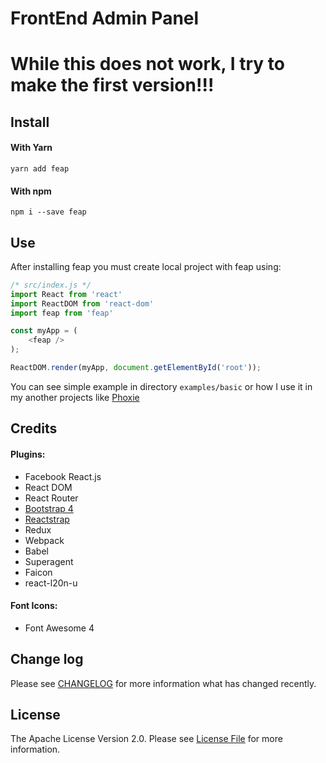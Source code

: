 # FrontEnd Admin Panel

# While this does not work, I try to make the first version!!!

## Install

#### With Yarn
`yarn add feap`

#### With npm
`npm i --save feap`

## Use
After installing feap you must create local project with feap using:
```javascript
/* src/index.js */
import React from 'react'
import ReactDOM from 'react-dom'
import feap from 'feap'

const myApp = (
    <feap />
);

ReactDOM.render(myApp, document.getElementById('root'));
```
You can see simple example in directory `examples/basic` or how I use it in my another projects like [Phoxie][link-phoxie]

## Credits 
#### Plugins:
* Facebook React.js
* React DOM
* React Router
* [Bootstrap 4][link-Bootstrap]
* [Reactstrap][link-reactstrap]
* Redux
* Webpack
* Babel
* Superagent
* Faicon
* react-l20n-u

#### Font Icons:
* Font Awesome 4

## Change log

Please see [CHANGELOG](changelog.md) for more information what has changed recently.

## License

The Apache License Version 2.0. Please see [License File](license.md) for more information.

[link-phoxie]: https://github.com/ZhukMax/phoxie
[link-reactstrap]: https://reactstrap.github.io
[link-Bootstrap]: http://getbootstrap.com/
